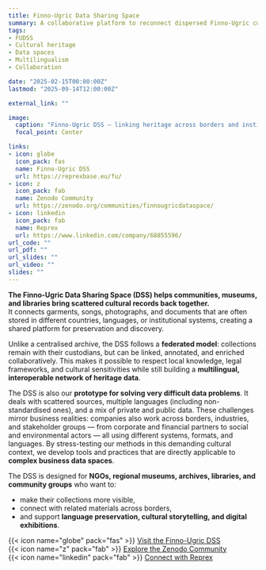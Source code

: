 ```yaml
---
title: Finno-Ugric Data Sharing Space
summary: A collaborative platform to reconnect dispersed Finno-Ugric cultural heritage across museums, libraries, archives, and community collections.
tags:
- FUDSS
- Cultural heritage
- Data spaces
- Multilingualism
- Collaboration

date: "2025-02-15T00:00:00Z"
lastmod: "2025-09-14T12:00:00Z"

external_link: ""

image:
  caption: "Finno-Ugric DSS – linking heritage across borders and institutions"
  focal_point: Center

links:
- icon: globe
  icon_pack: fas
  name: Finno-Ugric DSS
  url: https://reprexbase.eu/fu/
- icon: z
  icon_pack: fab
  name: Zenodo Community
  url: https://zenodo.org/communities/finnougricdataspace/
- icon: linkedin
  icon_pack: fab
  name: Reprex
  url: https://www.linkedin.com/company/68855596/
url_code: ""
url_pdf: ""
url_slides: ""
url_video: ""
slides: ""
---
```


**The Finno-Ugric Data Sharing Space (DSS) helps communities, museums, and libraries bring scattered cultural records back together.**  
It connects garments, songs, photographs, and documents that are often stored in different countries, languages, or institutional systems, creating a shared platform for preservation and discovery.  

Unlike a centralised archive, the DSS follows a **federated model**: collections remain with their custodians, but can be linked, annotated, and enriched collaboratively. This makes it possible to respect local knowledge, legal frameworks, and cultural sensitivities while still building a **multilingual, interoperable network of heritage data**.  

The DSS is also our **prototype for solving very difficult data problems**. It deals with scattered sources, multiple languages (including non-standardised ones), and a mix of private and public data. These challenges mirror business realities: companies also work across borders, industries, and stakeholder groups — from corporate and financial partners to social and environmental actors — all using different systems, formats, and languages. By stress-testing our methods in this demanding cultural context, we develop tools and practices that are directly applicable to **complex business data spaces**.  

The DSS is designed for **NGOs, regional museums, archives, libraries, and community groups** who want to:  
- make their collections more visible,  
- connect with related materials across borders,  
- and support **language preservation, cultural storytelling, and digital exhibitions**.  

{{< icon name="globe" pack="fas" >}} [Visit the Finno-Ugric DSS](https://reprexbase.eu/fu/)  
{{< icon name="z" pack="fab" >}} [Explore the Zenodo Community](https://zenodo.org/communities/finno-ugric-dss/)  
{{< icon name="linkedin" pack="fab" >}} [Connect with Reprex](https://www.linkedin.com/company/68855596/)  

